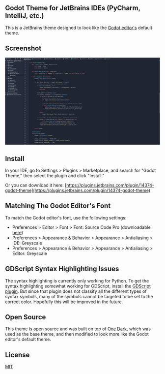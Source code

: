 ## Godot Theme for JetBrains IDEs (PyCharm, IntelliJ, etc.)
This is a JetBrains theme designed to look like the [Godot editor's](https://docs.godotengine.org/en/stable/getting_started/step_by_step/intro_to_the_editor_interface.html) default theme.

## Screenshot
<img src="https://raw.githubusercontent.com/elliotwaite/jetbrains-godot-theme/master/screenshots/screenshot-v2.png" />

## Install
In your IDE, go to Settings > Plugins > Marketplace, and search for "Godot Theme," then select the plugin and click "Install."<br>

Or you can download it here: [https://plugins.jetbrains.com/plugin/14374-godot-theme](https://plugins.jetbrains.com/plugin/14374-godot-theme)

## Matching The Godot Editor's Font
To match the Godot editor's font, use the following settings: 
* Preferences > Editor > Font > Font: Source Code Pro (downloadable [here](https://fonts.google.com/specimen/Source+Code+Pro))
* Preferences > Appearance & Behavior > Appearance > Antialiasing > IDE: Greyscale
* Preferences > Appearance & Behavior > Appearance > Antialiasing > Editor: Greyscale

## GDScript Syntax Highlighting Issues
The syntax highlighting is currently only working for Python.
To get the syntax highlighting somewhat working for GDScript, 
install the [GDScript plugin](https://plugins.jetbrains.com/plugin/13107-gdscript). 
But since that plugin does not classify all the different types of syntax symbols, 
many of the symbols cannot be targeted to be set to the correct color. 
Hopefully this will be improved in the future.

## Open Source
This theme is open source and was built on top of [One Dark](https://github.com/one-dark/jetbrains-one-dark-theme), which was used as the base theme, and then modified to look more like the Godot editor's default theme.

## License
[MIT](LICENSE)

